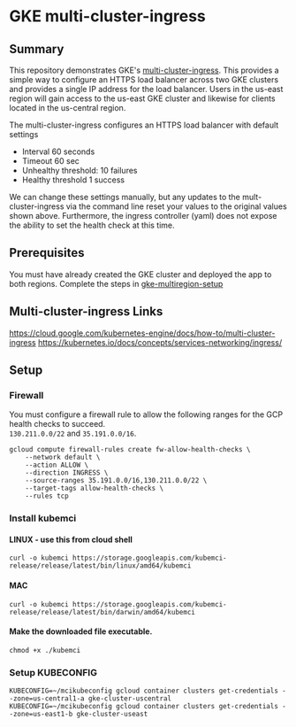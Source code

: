# GKE multi-cluster-ingress

## Summary
This repository demonstrates GKE's [multi-cluster-ingress](https://cloud.google.com/kubernetes-engine/docs/how-to/multi-cluster-ingress).
This provides a simple way to configure an HTTPS load balancer across two GKE clusters and provides a single IP address for the load balancer.  Users in the us-east region will gain access to the us-east GKE cluster and likewise for clients located in the us-central region.

The multi-cluster-ingress configures an HTTPS load balancer with default settings
* Interval 60 seconds
* Timeout 60 sec
* Unhealthy threshold: 10 failures
* Healthy threshold 1 success

We can change these settings manually, but any updates to the mult-cluster-ingress via the command line reset your values to the original values shown above.  Furthermore, the ingress controller (yaml) does not expose the ability to set the health check at this time.  

## Prerequisites
You must have already created the GKE cluster and deployed the app to both regions. Complete the steps in [gke-multiregion-setup](../gke-multiregion-setup#deploy-clusters-with-script)

## Multi-cluster-ingress Links
https://cloud.google.com/kubernetes-engine/docs/how-to/multi-cluster-ingress
https://kubernetes.io/docs/concepts/services-networking/ingress/

## Setup
### Firewall
You must configure a firewall rule to allow the following ranges for the GCP health checks to succeed.  
`130.211.0.0/22` and `35.191.0.0/16`.

```
gcloud compute firewall-rules create fw-allow-health-checks \
    --network default \
    --action ALLOW \
    --direction INGRESS \
    --source-ranges 35.191.0.0/16,130.211.0.0/22 \
    --target-tags allow-health-checks \
    --rules tcp
```

### Install kubemci

#### LINUX - use this from cloud shell
```
curl -o kubemci https://storage.googleapis.com/kubemci-release/release/latest/bin/linux/amd64/kubemci
```

#### MAC
```
curl -o kubemci https://storage.googleapis.com/kubemci-release/release/latest/bin/darwin/amd64/kubemci
```

#### Make the downloaded file executable.
```
chmod +x ./kubemci
```

### Setup KUBECONFIG
```
KUBECONFIG=~/mcikubeconfig gcloud container clusters get-credentials --zone=us-central1-a gke-cluster-uscentral
KUBECONFIG=~/mcikubeconfig gcloud container clusters get-credentials --zone=us-east1-b gke-cluster-useast
```
